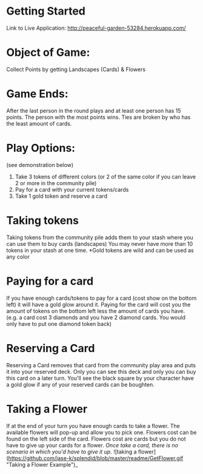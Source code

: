 # Getting Started
Link to Live Application: http://peaceful-garden-53284.herokuapp.com/

# Object of Game: 
Collect Points by getting Landscapes (Cards) & Flowers

# Game Ends: 
After the last person in the round plays and at least one person has 15 points. 
The person with the most points wins. Ties are broken by who has the least amount of cards. 

# Play Options: 
(see demonstration below)
1. Take 3 tokens of different colors (or 2 of the same color if you can leave 2 or more in the community pile)
2. Pay for a card with your current tokens/cards
3. Take 1 gold token and reserve a card

# Taking tokens
Taking tokens from the community pile adds them to your stash where you can use them to buy cards (landscapes)
You may never have more than 10 tokens in your stash at one time. *Gold tokens are wild and can be used as any color

# Paying for a card
If you have enough cards/tokens to pay for a card (cost show on the bottom left) it will have a gold glow around it. Paying
for the card will cost you the amount of tokens on the bottom left less the amount of cards you have. (e.g. a card cost 3 diamonds
and you have 2 diamond cards. You would only have to put one diamond token back)


# Reserving a Card
Reserving a Card removes that card from the community play area and puts it into your reserved deck. Only you can see this deck
and only you can buy this card on a later turn. You'll see the black square by your character have a gold glow if any of your reserved 
cards can be boughten. 

# Taking a Flower
If at the end of your turn you have enough cards to take a flower. The available flowers will pop-up and allow you to pick one. Flowers cost
can be found on the left side of the card. Flowers cost are cards but you do not have to give up your cards for a flower. *Once take a card, there is 
no scenario in which you'd have to give it up.*
![taking a flower] (https://github.com/jase-k/splendid/blob/master/readme/GetFlower.gif "Taking a Flower Example")_




